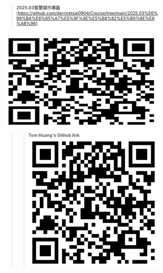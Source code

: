 >**2025.03智慧城市導論**
[https://github.com/derricktsai0904/Course/tree/main/2025.03%E6%99%BA%E6%85%A7%E5%9F%8E%E5%B8%82%E5%B0%8E%E8%AB%96]
<br>

<img src="QRCode.png" width="600" height="300" />
<br>

>>**Tom Huang's Github link**<br>
![image](https://github.com/HuangHungYu/OpenCV/blob/main/QRCode.png)
